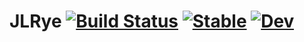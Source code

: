 # JLRye [![Build Status](https://github.com/terasakisatoshi/JLRye.jl/actions/workflows/CI.yml/badge.svg?branch=main)](https://github.com/terasakisatoshi/JLRye.jl/actions/workflows/CI.yml?query=branch%3Amain) [![Stable](https://img.shields.io/badge/docs-stable-blue.svg)](https://terasakisatoshi.github.io/JLRye.jl/stable/) [![Dev](https://img.shields.io/badge/docs-dev-blue.svg)](https://terasakisatoshi.github.io/JLRye.jl/dev/)
